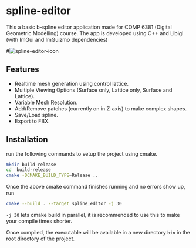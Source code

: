 # spline-editor
This a basic b-spline editor application made for COMP 6381 (Digital Geometric Modelling) course.
The app is developed using C++ and Libigl (with ImGui and ImGuizmo dependencies)

#![spline-editor-icon](https://i.ibb.co/VcQCdq26/Screenshot-2025-03-01-200037.png)

## Features
- Realtime mesh generation using control lattice.
- Multiple Viewing Options (Surface only, Lattice only, Surface and Lattice).
- Variable Mesh Resolution.
- Add/Remove patches (currently on in Z-axis) to make complex shapes.
- Save/Load spline.
- Export to FBX.

## Installation
run the following commands to setup the project using cmake.
```bash
mkdir build-release
cd  build-release
cmake -DCMAKE_BUILD_TYPE=Release ..
```
Once the above cmake command finishes running and no errors show up, run
```bash
cmake --build . --target spline_editor -j 30
```
```-j 30``` lets cmake build in parallel, it is recommended to use this to make your compile times shorter.

Once compiled, the executable will be available in a new directory ```bin``` in the root directory of the project.
